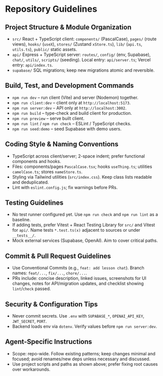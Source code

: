 # Repository Guidelines

## Project Structure & Module Organization
- `src/` React + TypeScript client: `components/` (PascalCase), `pages/` (route views), `hooks/` (`useX`), `stores/` (Zustand `xStore.ts`), `lib/` (`api.ts`, `utils.ts`), `public/` static assets.
- `api/` Express + TypeScript server: `routes/`, `config/` (env, Supabase), `chat/`, `utils/`, `scripts/` (seeding). Local entry: `api/server.ts`; Vercel entry: `api/index.ts`.
- `supabase/` SQL migrations; keep new migrations atomic and reversible.

## Build, Test, and Development Commands
- `npm run dev` – run client (Vite) and server (Nodemon) together.
- `npm run client:dev` – client only at `http://localhost:5173`.
- `npm run server:dev` – API only at `http://localhost:3002`.
- `npm run build` – type-check and build client for production.
- `npm run preview` – serve built client.
- `npm run lint` / `npm run check` – ESLint / TypeScript checks.
- `npm run seed:demo` – seed Supabase with demo users.

## Coding Style & Naming Conventions
- TypeScript across client/server; 2-space indent; prefer functional components and hooks.
- Files: components/pages `PascalCase.tsx`; hooks `useThing.ts`; utilities `camelCase.ts`; stores `nameStore.ts`.
- Styling via Tailwind utilities (`src/index.css`). Keep class lists readable and deduplicated.
- Lint with `eslint.config.js`; fix warnings before PRs.

## Testing Guidelines
- No test runner configured yet. Use `npm run check` and `npm run lint` as a baseline.
- If adding tests, prefer Vitest + React Testing Library for `src/` and Vitest for `api/`. Name tests `*.test.ts(x)` adjacent to sources or under `__tests__/`.
- Mock external services (Supabase, OpenAI). Aim to cover critical paths.

## Commit & Pull Request Guidelines
- Use Conventional Commits (e.g., `feat: add lesson chat`). Branch names: `feat/...`, `fix/...`, `chore/...`.
- PRs include: concise description, linked issues, screenshots for UI changes, notes for API/migration updates, and checklist showing `lint`/`check` passed.

## Security & Configuration Tips
- Never commit secrets. Use `.env` with `SUPABASE_*`, `OPENAI_API_KEY`, `JWT_SECRET`, `PORT`.
- Backend loads env via `dotenv`. Verify values before `npm run server:dev`.

## Agent-Specific Instructions
- Scope: repo-wide. Follow existing patterns; keep changes minimal and focused; avoid renames/new deps unless necessary and discussed.
- Use project scripts and paths as shown above; prefer fixing root causes over workarounds.
